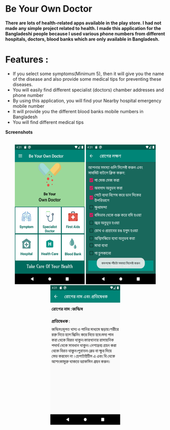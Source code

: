 # **Be Your Own Doctor**

**There are lots of health-related apps available in the play store. I had not made any simple project related to health. I  made this application for the Bangladeshi people because I used various phone numbers from different hospitals, doctors, blood banks which are only available in Bangladesh.**

# Features :
* If you select some symptoms(Minimum 5), then it will give you the name of the disease and also provide some medical tips for preventing these diseases.
* You will easily find different specialist (doctors) chamber addresses and phone number
* By using this application, you will find your Nearby hospital emergency mobile number
* It will  provide you the different blood banks mobile numbers in Bangladesh
* You will find different medical tips 


**Screenshots**
<br/>
<br/>

<p align="center">
 <img src="https://github.com/Amit-guha/Be-Your-Own-Doctor/blob/master/app/src/main/assets/Mainpage.png" width="220px" height="440px">
 <img src="https://github.com/Amit-guha/Be-Your-Own-Doctor/blob/master/app/src/main/assets/Selectsymtom.png" width="220px" height="440px">
  <img src="https://github.com/Amit-guha/Be-Your-Own-Doctor/blob/master/app/src/main/assets/Rsult.png" width="220px" height="440px">

 </p>
